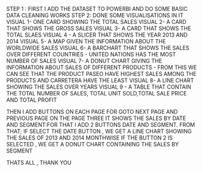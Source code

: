 STEP 1 : FIRST I ADD THE DATASET TO POWERBI AND DO SOME BASIC DATA CLEANING WORKS
STEP 2: DONE SOME VISUALISATIONS IN IT
  VISUAL 1- ONE CARD SHOWING THE TOTAL SALES
  VISUAL 2- A CARD THAT SHOWS THE GROSS SALES
  VISUAL 3- A CARD THAT SHOWS THE TOTAL SLAES
  VISUAL 4 - A SLICER THAT SHOWS THE YEAR 2013 AND 2014
  VISUAL 5-  A MAP GIVEN THE INFORMATION ABOUT THE WORLDWIDE SALES
  VISUAL 6- A BARCHART THAT SHOWS THE SALES OVER DIFFERENT COUNTRIES - UNITED NATIONS HAS THE MOST NUMBER OF SALES
  VISUAL 7- A DONUT CHART GIVING THE INFORMATION ABOUT SALES OF DIFFERENT PRODUCTS - FROM THIS WE CAN SEE THAT THE PRODUCT PASEO HAVE HIGHEST SALES AMONG THE PRODUCTS AND CARRETERA HAVE THE LEAST
  VISUAL 8- A LINE CHART SHOWING THE SALES OVER YEARS 
  VISUAL 9 - A TABLE THAT CONTAIN THE TOTAL NUMBER OF SALES, TOTAL UNIT SOLD,TOTAL SALE PRICE AND TOTAL PROFIT

THEN I ADD BUTTONS ON EACH PAGE FOR GOTO NEXT PAGE AND PREVIOUS PAGE
ON THE PAGE THREE IT SHOWS THE SALES BY DATE AND SEGMENT:FOR THAT I ADD 2 BUTTONS DATE AND SEGMENT. FROM THAT; 
                                                      IF SELECT THE DATE BUTTON , WE GET A LINE CHART SHOWING THE SALES OF 2013 AND 2014 MONTHWISE
                                                      IF THE BUTTON 2 IS SELECTED , WE GET A DONUT CHART CONTAINING THE SALES BY SEGMENT

THATS ALL , THANK YOU
                                                      
